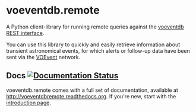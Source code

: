 # voeventdb.remote

A Python client-library for running remote queries against the [voeventdb][]
[REST interface](http://voeventdb.4pisky.org). 

You can use this library to quickly and easily retrieve information
about transient astronomical events, for which alerts or follow-up data 
have been sent via the [VOEvent][] network.

## Docs [![Documentation Status](http://readthedocs.org/projects/voeventdbremote/badge/?version=latest)](http://voeventdbremote.readthedocs.org/en/latest/?badge=latest)
voeventdb.remote comes with a full set of 
documentation, available at http://voeventdbremote.readthedocs.org.
If you're new, start with the 
[introduction page](http://voeventdbremote.readthedocs.org/en/latest/intro.html).

[VOEvent]: http://voevent.readthedocs.org/
[voeventdb]: https://github.com/timstaley/voeventdb